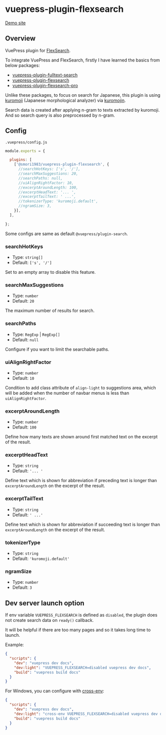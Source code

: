 # vuepress-plugin-flexsearch


[Demo site](https://smori1983.github.io/vuepress-plugin-flexsearch-demo/)


## Overview

VuePress plugin for [FlexSearch](https://www.npmjs.com/package/flexsearch).

To integrate VuePress and FlexSearch, firstly I have learned the basics from below packages:

- [vuepress-plugin-fulltext-search](https://www.npmjs.com/package/vuepress-plugin-fulltext-search)
- [vuepress-plugin-flexsearch](https://www.npmjs.com/package/vuepress-plugin-flexsearch)
- [vuepress-plugin-flexsearch-pro](https://www.npmjs.com/package/vuepress-plugin-flexsearch-pro)

Unlike these packages, to focus on search for Japanese, this plugin is using [kuromoji](https://www.npmjs.com/package/kuromoji) (Japanese morphological analyzer) via [kuromojin](https://www.npmjs.com/package/kuromojin).

Search data is created after applying n-gram to texts extracted by kuromoji. And so search query is also preprocessed by n-gram.


## Config

`.vuepress/config.js`

```js
module.exports = {

  plugins: [
    ['@smori1983/vuepress-plugin-flexsearch', {
      //searchHotKeys: ['s', '/'],
      //searchMaxSuggestions: 20,
      //searchPaths: null,
      //uiAlignRightFactor: 10,
      //excerptAroundLength: 100,
      //excerptHeadText: '... ',
      //excerptTailText: ' ...',
      //tokenizerType: 'kuromoji.default',
      //ngramSize: 3,
    }],
  ],

};
```

Some configs are same as default `@vuepress/plugin-search`.

### searchHotKeys

- Type: `string[]`
- Default: `['s', '/']`

Set to an empty array to disable this feature.

### searchMaxSuggestions

- Type: `number`
- Default: `20`

The maximum number of results for search.

### searchPaths

- Type: `RegExp` | `RegExp[]`
- Default: `null`

Configure if you want to limit the searchable paths.

### uiAlignRightFactor

- Type: `number`
- Default: `10`

Condition to add class attribute of `align-light` to suggestions area, which will be added when the number of navbar menus is less than `uiAlignRightFactor`.

### excerptAroundLength

- Type: `number`
- Default: `100`

Define how many texts are shown around first matched text on the excerpt of the result.

### excerptHeadText

- Type: `string`
- Default: `'... '`

Define text which is shown for abbreviation if preceding text is longer than `excerptAroundLength` on the excerpt of the result.

### excerptTailText

- Type: `string`
- Default: `' ...'`

Define text which is shown for abbreviation if succeeding text is longer than `excerptAroundLength` on the excerpt of the result.

### tokenizerType

- Type: `string`
- Default: `'kuromoji.default'`

### ngramSize

- Type: `number`
- Default: `3`


## Dev server launch option

If env variable `VUEPRESS_FLEXSEARCH` is defined as `disabled`, the plugin does not create search data on `ready()` callback.

It will be helpful if there are too many pages and so it takes long time to launch.

Example:

```json
{
  "scripts": {
    "dev": "vuepress dev docs",
    "dev:light": "VUEPRESS_FLEXSEARCH=disabled vuepress dev docs",
    "build": "vuepress build docs"
  }
}
```

For Windows, you can configure with [cross-env](https://www.npmjs.com/package/cross-env):

```json
{
  "scripts": {
    "dev": "vuepress dev docs",
    "dev:light": "cross-env VUEPRESS_FLEXSEARCH=disabled vuepress dev docs",
    "build": "vuepress build docs"
  }
}
```
